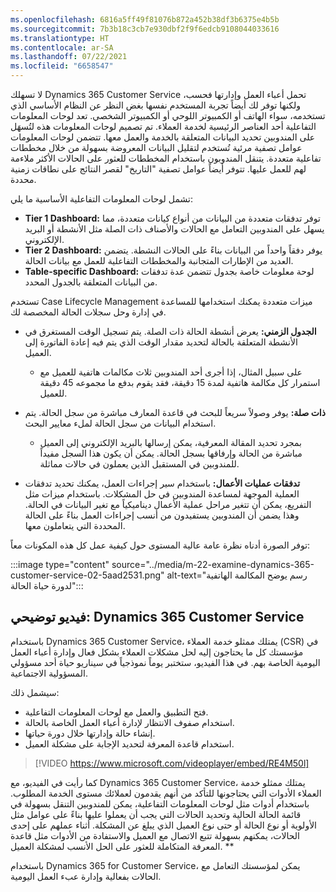 ```yaml
---
ms.openlocfilehash: 6816a5ff49f81076b872a452b38df3b6375e4b5b
ms.sourcegitcommit: 7b3b18c3cb7e930dbf2f9f6edcb9108044033616
ms.translationtype: HT
ms.contentlocale: ar-SA
ms.lasthandoff: 07/22/2021
ms.locfileid: "6658547"
---
```

لا تسهلك Dynamics 365 Customer Service تحمل أعباء العمل وإدارتها فحسب، ولكنها توفر لك أيضاً تجربة المستخدم نفسها بغض النظر عن النظام الأساسي الذي تستخدمه، سواء الهاتف أو الكمبيوتر اللوحي أو الكمبيوتر الشخصي. تعد لوحات المعلومات التفاعلية أحد العناصر الرئيسية لخدمة العملاء. تم تصميم لوحات المعلومات هذه لتُسهَل على المندوبين تحديد البيانات المتعلقة بالخدمة والعمل معها. تتضمن لوحات المعلومات عوامل تصفية مرئية تُستخدم لتقليل البيانات المعروضة بسهولة من خلال مخططات تفاعلية متعددة. يتنقل المندوبون باستخدام المخططات للعثور على الحالات الأكثر ملاءمة لهم للعمل عليها. تتوفر أيضاً عوامل تصفية "التاريخ" لقصر النتائج على نطاقات زمنية محددة.

تشمل لوحات المعلومات التفاعلية الأساسية ما يلي:

 -  **Tier 1 Dashboard:** توفر تدفقات متعددة من البيانات من أنواع كيانات متعددة، مما يسهل على المندوبين التعامل مع الحالات والأصناف ذات الصلة مثل الأنشطة أو البريد الإلكتروني.
 -  **Tier 2 Dashboard:** يوفر دفقاً واحداً من البيانات بناءً على الحالات النشطة. يتضمن العديد من الإطارات المتجانبة والمخططات التفاعلية للعمل مع بيانات الحالة.
 -  **Table-specific Dashboard:** لوحة معلومات خاصة بجدول تتضمن عدة تدفقات من البيانات المتعلقة بالجدول المحدد.

تستخدم Case Lifecycle Management ميزات متعددة يمكنك استخدامها للمساعدة في إدارة وحل سجلات الحالة المخصصة لك.

 -  **الجدول الزمني:** يعرض أنشطة الحالة ذات الصلة. يتم تسجيل الوقت المستغرق في الأنشطة المتعلقة بالحالة لتحديد مقدار الوقت الذي يتم فيه إعادة الفاتورة إلى العميل.
    
     -  على سبيل المثال، إذا أجرى أحد المندوبين ثلاث مكالمات هاتفية للعميل مع استمرار كل مكالمة هاتفية لمدة 15 دقيقة، فقد يقوم بدفع ما مجموعه 45 دقيقة للعميل.
 -  **ذات صلة:** يوفر وصولاً سريعاً للبحث في قاعدة المعارف مباشرة من سجل الحالة. يتم استخدام البيانات من سجل الحالة لملء معايير البحث.
    
     -  بمجرد تحديد المقالة المعرفية، يمكن إرسالها بالبريد الإلكتروني إلى العميل مباشرة من الحالة وإرفاقها بسجل الحالة. يمكن أن يكون هذا السجل مفيداً للمندوبين في المستقبل الذين يعملون في حالات مماثلة.
 -  **تدفقات عمليات الأعمال:** باستخدام سير إجراءات العمل، يمكنك تحديد تدفقات العملية الموجهة لمساعدة المندوبين في حل المشكلات. باستخدام ميزات مثل التفريع، يمكن أن تتغير مراحل عملية الأعمال ديناميكياً مع تغير البيانات في الحالة. وهذا يضمن أن المندوبين يستفيدون من أنسب إجراءات العمل بناءً على الحالة المحددة التي يتعاملون معها.

توفر الصورة أدناه نظرة عامة عالية المستوى حول كيفية عمل كل هذه المكونات معاً:

:::image type="content" source="../media/m-22-examine-dynamics-365-customer-service-02-5aad2531.png" alt-text="رسم يوضح المكالمة الهاتفية لدورة حياة الحالة":::


## <a name="demo-video-dynamics-365-customer-service"></a>فيديو توضيحي: Dynamics 365 Customer Service

باستخدام Dynamics 365 Customer Service، يمتلك ممثلو خدمة العملاء (CSR) في مؤسستك كل ما يحتاجون إليه لحل مشكلات العملاء بشكل فعال وإدارة أعباء العمل اليومية الخاصة بهم. في هذا الفيديو، ستختبر يوماً نموذجياً في سيناريو حياة أحد مسؤولي المسؤولية الاجتماعية.

سيشمل ذلك:

 -  فتح التطبيق والعمل مع لوحات المعلومات التفاعلية.
 -  استخدام صفوف الانتظار لإدارة أعباء العمل الخاصة بالحالة.
 -  إنشاء حالة وإدارتها خلال دورة حياتها.
 -  استخدام قاعدة المعرفة لتحديد الإجابة على مشكلة العميل.

> [!VIDEO https://www.microsoft.com/videoplayer/embed/RE4M50l]

كما رأيت في الفيديو، مع Dynamics 365 Customer Service، يمتلك ممثلو خدمة العملاء الأدوات التي يحتاجونها للتأكد من أنهم يقدمون لعملائك مستوى الخدمة المطلوب. باستخدام أدوات مثل لوحات المعلومات التفاعلية، يمكن للمندوبين التنقل بسهولة في قائمة الحالة الحالية وتحديد الحالات التي يجب أن يعملوا عليها بناءً على عوامل مثل الأولوية أو نوع الحالة أو حتى نوع العميل الذي يبلغ عن المشكلة. أثناء عملهم على إحدى الحالات، يمكنهم بسهولة تتبع الاتصال مع العميل والاستفادة من الأدوات مثل قاعدة المعرفة المتكاملة للعثور على الحل الأنسب لمشكلة العميل. \*\*

باستخدام Dynamics 365 for Customer Service، يمكن لمؤسستك التعامل مع الحالات بفعالية وإدارة عبء العمل اليومية.
